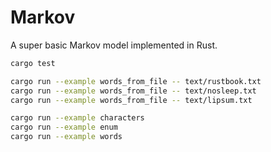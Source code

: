 Markov
======

A super basic Markov model implemented in Rust.

```sh
cargo test

cargo run --example words_from_file -- text/rustbook.txt
cargo run --example words_from_file -- text/nosleep.txt
cargo run --example words_from_file -- text/lipsum.txt

cargo run --example characters
cargo run --example enum
cargo run --example words
```
